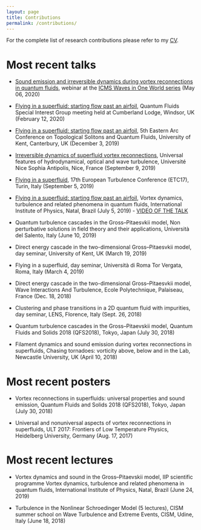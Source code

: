 ```yaml
---
layout: page
title: Contributions
permalink: /contributions/
---
```


For the complete list of research contributions please refer to my [CV](/research/assets/DavideProment_fullCV.pdf).

# Most recent talks
- [Sound emission and irreversible dynamics during vortex reconnections in quantum fluids](/research/assets/slides/200506_ICMS.pdf), webinar at the [ICMS Waves in One World series](https://sites.google.com/view/waves-ow/) (May 06, 2020)

- [Flying in a superfluid: starting flow past an airfoil](/research/assets/slides/200212_Windsor.pdf), Quantum Fluids Special Interest Group meeting held at Cumberland Lodge, Windsor, UK (February 12, 2020)

- [Flying in a superfluid: starting flow past an airfoil](/research/assets/slides/191203_Kent.pdf), 5th Eastern Arc Conference on Topological Solitons and Quantum Fluids, University of Kent, Canterbury, UK (December 3, 2019)

- [Irreversible dynamics of superfluid vortex reconnections](/research/assets/slides/190908_Nice.pdf), Universal features of hydrodynamical, optical and wave turbulence, Université Nice Sophia Antipolis, Nice, France (September 9, 2019)

- [Flying in a superfluid](/research/assets/slides/190905_Torino.pdf), 17th European Turbulence Conference (ETC17), Turin, Italy (September 5, 2019)

- [Flying in a superfluid: starting flow past an airfoil](/research/assets/slides/190705_Natal.pdf), Vortex dynamics, turbulence and related phenomena in quantum fluids, International Institute of Physics, Natal, Brazil (July 5, 2019) - [VIDEO OF THE TALK](https://youtu.be/mOpb4VeosXA)

- Quantum turbulence cascades in the Gross–Pitaesvkii model, Non perturbative solutions in field theory and their applications, Università del Salento, Italy (June 10, 2019)

- Direct energy cascade in the two-dimensional Gross–Pitaesvkii model, day seminar, University of Kent, UK (March 19, 2019)

- Flying in a superfluid, day seminar, Università di Roma Tor Vergata, Roma, Italy (March 4, 2019)

- Direct energy cascade in the two-dimensional Gross–Pitaesvkii model, Wave Interactions And Turbulence, Ecole Polytechnique, Palaiseau, France (Dec. 18, 2018)

- Clustering and phase transitions in a 2D quantum fluid with impurities, day seminar, LENS, Florence, Italy (Sept. 26, 2018)

- Quantum turbulence cascades in the Gross–Pitaevskii model, Quantum Fluids and Solids 2018 (QFS2018), Tokyo, Japan (July 30, 2018)

- Filament dynamics and sound emission during vortex reconnections in superfluids, Chasing tornadoes: vorticity above, below and in the Lab, Newcastle University, UK (April 10, 2018)


# Most recent posters
- Vortex reconnections in superfluids: universal properties and sound emission, Quantum Fluids and Solids 2018 (QFS2018), Tokyo, Japan (July 30, 2018)

- Universal and nonuniversal aspects of vortex reconnections in superfluids, ULT 2017: Frontiers of Low Temperature Physics, Heidelberg University, Germany (Aug. 17, 2017)

# Most recent lectures
- Vortex dynamics and sound in the Gross–Pitaevskii model, IIP scientific programme Vortex dynamics, turbulence and related phenomena in quantum fluids, International Institute of Physics, Natal, Brazil (June 24, 2019)

- Turbulence in the Nonlinear Schroedinger Model (5 lectures), CISM summer school on Wave Turbulence and Extreme Events, CISM, Udine, Italy (June 18, 2018)

